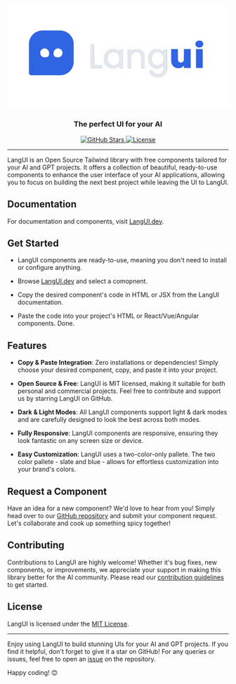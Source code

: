 <div align="center">
  <img src="./public/logo.png" alt="LangUI Logo">
</div>

<h3 align="center">The perfect UI for your AI</h3>

<p align="center">
  <a href="https://github.com/ahmadbilaldev/LangUI/stargazers">
    <img src="https://img.shields.io/github/stars/ahmadbilaldev/LangUI.svg" alt="GitHub Stars">
  </a>
  <a href="https://opensource.org/licenses/MIT">
    <img src="https://img.shields.io/badge/license-MIT-blue.svg" alt="License">
  </a>
</p>
<hr/>

LangUI is an Open Source Tailwind library with free components tailored for your AI and GPT projects. It offers a collection of beautiful, ready-to-use components to enhance the user interface of your AI applications, allowing you to focus on building the next best project while leaving the UI to LangUI.

## Documentation

For documentation and components, visit [LangUI.dev](https://www.langui.dev/).

## Get Started

- LangUI components are ready-to-use, meaning you don't need to install or configure anything.

- Browse [LangUI.dev](https://www.langui.dev/) and select a comopnent.

- Copy the desired component's code in HTML or JSX from the LangUI documentation.

- Paste the code into your project's HTML or React/Vue/Angular components. Done.

## Features

- **Copy & Paste Integration**: Zero installations or dependencies! Simply choose your desired component, copy, and paste it into your project.

- **Open Source & Free**: LangUI is MIT licensed, making it suitable for both personal and commercial projects. Feel free to contribute and support us by starring LangUI on GitHub.

- **Dark & Light Modes**: All LangUI components support light & dark modes and are carefully designed to look the best across both modes.

- **Fully Responsive**: LangUI components are responsive, ensuring they look fantastic on any screen size or device.

- **Easy Customization**: LangUI uses a two-color-only pallete. The two color pallete - slate and blue - allows for effortless customization into your brand's colors.

## Request a Component

Have an idea for a new component? We'd love to hear from you! Simply head over to our [GitHub repository](https://github.com/ahmadbilaldev/LangUI) and submit your component request. Let's collaborate and cook up something spicy together!

## Contributing

Contributions to LangUI are highly welcome! Whether it's bug fixes, new components, or improvements, we appreciate your support in making this library better for the AI community. Please read our [contribution guidelines](CONTRIBUTING.md) to get started.

## License

LangUI is licensed under the [MIT License](LICENSE).

---

Enjoy using LangUI to build stunning UIs for your AI and GPT projects. If you find it helpful, don't forget to give it a star on GitHub! For any queries or issues, feel free to open an [issue](https://github.com/ahmadbilaldev/LangUI/issues) on the repository.

Happy coding! 😊
